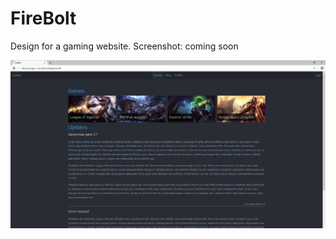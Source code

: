 # FireBolt
Design for a gaming website. Screenshot: coming soon

![Website screenshot](https://raw.githubusercontent.com/StreatCodes/FireBolt/master/screenshot.png)
